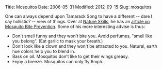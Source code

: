 Title: Mosquitos
Date: 2006-05-31
Modified: 2012-09-15
Slug: mosquitos

One can always depend upon Tamarack Song to have a different -- dare I say hollistic? -- view of things. Over at <a href="http://www.natureskills.com/index.html" >Nature Skills</a>, he has an <a href="http://natureskills.com/mosquito_bite_prevention.html" >article on Mosquito Bite Prevention</a>. Some of his more interesting advise is thus:
<ul>
<li>Don't smell funny and they won't bite you. Avoid perfumes, "smell like you belong". (Eat garlic to mask your breath.)</li>
<li>Don't look like a clown and they won't be attracted to you. Natural, earth hue colors help you to blend in.</li>
<li>Bask on oil. Mosquitos don't like to get their wings greasy.</li>
<li>Enjoy a breeze. Mosquitos can only fly 8mph.</li>
</ul>

